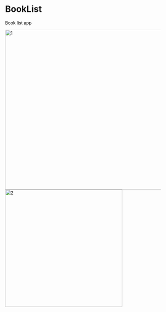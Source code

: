 # BookList
Book list app

<img width="516" alt="1" src="https://user-images.githubusercontent.com/51817049/90319044-680e7b00-df3d-11ea-9b44-a697b4f1e39a.PNG">

<img width="379" alt="2" src="https://user-images.githubusercontent.com/51817049/90319046-68a71180-df3d-11ea-883d-da415d8fa128.PNG">
